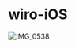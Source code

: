# wiro-iOS
![IMG_0538](https://github.com/Blendings/wiro-iOS/assets/102890390/cb8ce731-900f-4678-b7d0-f7d692a5d915)
